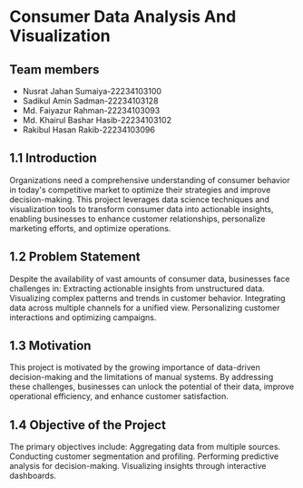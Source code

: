 # Consumer Data Analysis And Visualization

## Team members

* Nusrat Jahan Sumaiya-22234103100
* Sadikul Amin Sadman-22234103128
* Md. Faiyazur Rahman-22234103093
* Md. Khairul Bashar Hasib-22234103102
* Rakibul Hasan Rakib-22234103096

## 1.1 Introduction
Organizations need a comprehensive understanding of consumer behavior in today's competitive market to optimize their strategies and improve decision-making. This project leverages data science techniques and visualization tools to transform consumer data into actionable insights, enabling businesses to enhance customer relationships, personalize marketing efforts, and optimize operations.

## 1.2 Problem Statement
Despite the availability of vast amounts of consumer data, businesses face challenges in:
Extracting actionable insights from unstructured data.
Visualizing complex patterns and trends in customer behavior.
Integrating data across multiple channels for a unified view.
Personalizing customer interactions and optimizing campaigns.

## 1.3 Motivation
This project is motivated by the growing importance of data-driven decision-making and the limitations of manual systems. By addressing these challenges, businesses can unlock the potential of their data, improve operational efficiency, and enhance customer satisfaction.

## 1.4 Objective of the Project
The primary objectives include:
Aggregating data from multiple sources.
Conducting customer segmentation and profiling.
Performing predictive analysis for decision-making.
Visualizing insights through interactive dashboards.
